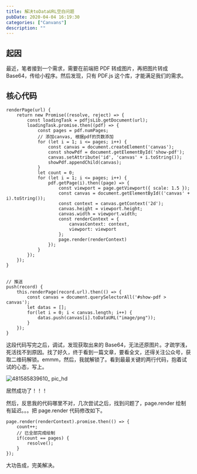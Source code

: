 ```yaml
---
title: 解决toDataURL空白问题
pubDate: 2020-04-04 16:19:30
categories: ["Canvans"]
description: ""
---
```


## 起因

最近，笔者接到一个需求，需要在前端把 PDF 转成图片，再把图片转成 Base64，传给小程序。然后发现，只有 PDF.js 这个库，才能满足我们的需求。

## 核心代码

```
renderPage(url) {
    return new Promise((resolve, reject) => {
        const loadingTask = pdfjsLib.getDocument(url);
        loadingTask.promise.then((pdf) => {
            const pages = pdf.numPages;
            // 添加canvas, 根据pdf的页数添加
            for (let i = 1; i <= pages; i++) {
                const canvas = document.createElement('canvas');
                const showPdf = document.getElementById('show-pdf');
                canvas.setAttribute('id', 'canvas' + i.toString());
                showPdf.appendChild(canvas);
            }
            let count = 0;
            for (let i = 1; i <= pages; i++) {
                pdf.getPage(i).then((page) => {
                    const viewport = page.getViewport({ scale: 1.5 });
                    const canvas = document.getElementById(('canvas' + i).toString());
                    const context = canvas.getContext('2d');
                    canvas.height = viewport.height;
                    canvas.width = viewport.width;
                    const renderContext = {
                        canvasContext: context,
                        viewport: viewport
                    };
                    page.render(renderContext)
                });
            }
        });
    });
}


// 推送
push(record) {
    this.renderPage(record.url).then(() => {
        const canvas = document.querySelectorAll('#show-pdf > canvas');
        let datas = [];
        for(let i = 0; i < canvas.length; i++) {
            datas.push(canvas[i].toDataURL("image/png"));
        }
    });
}
```

这段代码写完之后，调试，发现获取出来的 Base64，无法还原图片。才疏学浅，死活找不到原因。找了好久，终于看到一篇文章，要看全文，还得关注公众号，获取二维码解锁。emmm，然后，我就解锁了。看到最最关键的两行代码，抱着试试的心态，写上。

![481585839610_ pic_hd](https://user-images.githubusercontent.com/16217324/78422123-90cd5c80-768f-11ea-9e47-7b2b8410da34.jpg)

居然成功了！！！

然后，反思我的代码哪里不对，几次尝试之后，找到问题了，page.render 绘制有延迟。。。把 page.render 代码修改如下。

```
page.render(renderContext).promise.then(() => {
    count++;
    // 已全部完成绘制
    if(count == pages) {
        resolve();
    }
});
```

大功告成，完美解决。
